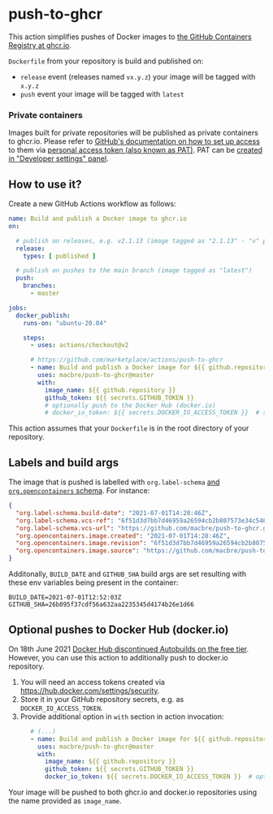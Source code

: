 # push-to-ghcr
This action simplifies pushes of Docker images to [the GitHub Containers Registry at ghcr.io](https://docs.github.com/en/packages/working-with-a-github-packages-registry/working-with-the-container-registry).

`Dockerfile` from your repository is build and published on:

* `release` event (releases named `vx.y.z`) your image will be tagged with `x.y.z`
* `push` event your image will be tagged with `latest`

### Private containers

Images built for private repositories will be published as private containers to ghcr.io. Please refer to [GitHub's documentation on how to set up access](https://docs.github.com/en/packages/working-with-a-github-packages-registry/working-with-the-container-registry#authenticating-to-the-container-registry) to them via [personal access token (also known as PAT)](https://docs.github.com/en/github/authenticating-to-github/keeping-your-account-and-data-secure/creating-a-personal-access-token). PAT can be [created in "Developer settings" panel](https://github.com/settings/tokens).

## How to use it?

Create a new GitHub Actions workflow as follows:

```yaml
name: Build and publish a Docker image to ghcr.io
on:

  # publish on releases, e.g. v2.1.13 (image tagged as "2.1.13" - "v" prefix is removed)
  release:
    types: [ published ]

  # publish on pushes to the main branch (image tagged as "latest")
  push:
    branches:
      - master

jobs:
  docker_publish:
    runs-on: "ubuntu-20.04"

    steps:
      - uses: actions/checkout@v2

      # https://github.com/marketplace/actions/push-to-ghcr
      - name: Build and publish a Docker image for ${{ github.repository }}
        uses: macbre/push-to-ghcr@master
        with:
          image_name: ${{ github.repository }}
          github_token: ${{ secrets.GITHUB_TOKEN }}
          # optionally push to the Docker Hub (docker.io)
          # docker_io_token: ${{ secrets.DOCKER_IO_ACCESS_TOKEN }}  # see https://hub.docker.com/settings/security
```

This action assumes that your `Dockerfile` is in the root directory of your repository.

## Labels and build args

The image that is pushed is labelled with `org.label-schema` [and `org.opencontainers` schema](https://github.com/opencontainers/image-spec/blob/master/annotations.md#pre-defined-annotation-keys). For instance:

```json
{
  "org.label-schema.build-date": "2021-07-01T14:28:46Z",
  "org.label-schema.vcs-ref": "6f51d3d7bb7d46959a26594cb2b807573e34c546",
  "org.label-schema.vcs-url": "https://github.com/macbre/push-to-ghcr.git",
  "org.opencontainers.image.created": "2021-07-01T14:28:46Z",
  "org.opencontainers.image.revision": "6f51d3d7bb7d46959a26594cb2b807573e34c546",
  "org.opencontainers.image.source": "https://github.com/macbre/push-to-ghcr.git"
}
```

Additonally, `BUILD_DATE` and `GITHUB_SHA` build args are set resulting with these env variables being present in the container:

```
BUILD_DATE=2021-07-01T12:52:03Z
GITHUB_SHA=26b095f37cdf56a632aa2235345d4174b26e1d66
```

## Optional pushes to Docker Hub (docker.io)

On 18th June 2021 [Docker Hub discontinued Autobuilds on the free tier](https://www.docker.com/blog/changes-to-docker-hub-autobuilds/). However, you can use this action to additionally push to docker.io repository.

1. You will need an access tokens created via https://hub.docker.com/settings/security.
2. Store it in your GitHub repository secrets, e.g. as `DOCKER_IO_ACCESS_TOKEN`.
3. Provide additional option in `with` section in action invocation:

```yaml
      # (...)
      - name: Build and publish a Docker image for ${{ github.repository }}
        uses: macbre/push-to-ghcr@master
        with:
          image_name: ${{ github.repository }}
          github_token: ${{ secrets.GITHUB_TOKEN }}
          docker_io_token: ${{ secrets.DOCKER_IO_ACCESS_TOKEN }}  # optionally push to the Docker Hub (docker.io)\
```

Your image will be pushed to both ghcr.io and docker.io repositories using the name provided as `image_name`.
